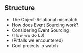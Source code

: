 ## Structure

- The Object-Relational mismatch
- How does Event Sourcing work?
- Considering Event Sourcing
- (How we do ES)
- (Pitfalls we encountered)
- Cool projects to watch